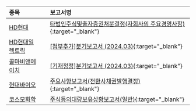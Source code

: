 | **종목** |      |**보고서명** |
| :------- | :--- |:----------- |
| [HD현대](/267250/#dart) | | [타법인주식및출자증권처분결정(자회사의 주요경영사항)              ](https://dart.fss.or.kr/dsaf001/main.do?rcpNo=20240516802435){:target="_blank"} |
| [HD현대일렉트릭](/267260/#dart) | | [[첨부추가]분기보고서 (2024.03)](https://dart.fss.or.kr/dsaf001/main.do?rcpNo=20240516001738){:target="_blank"} |
| [콜마비앤에이치](/200130/#dart) | | [[기재정정]분기보고서 (2024.03)](https://dart.fss.or.kr/dsaf001/main.do?rcpNo=20240516002340){:target="_blank"} |
| [현대바이오](/048410/#dart) | | [주요사항보고서(전환사채권발행결정)](https://dart.fss.or.kr/dsaf001/main.do?rcpNo=20240516002252){:target="_blank"} |
| [코스모화학](/005420/#dart) | | [주식등의대량보유상황보고서(일반)](https://dart.fss.or.kr/dsaf001/main.do?rcpNo=20240516002334){:target="_blank"} |